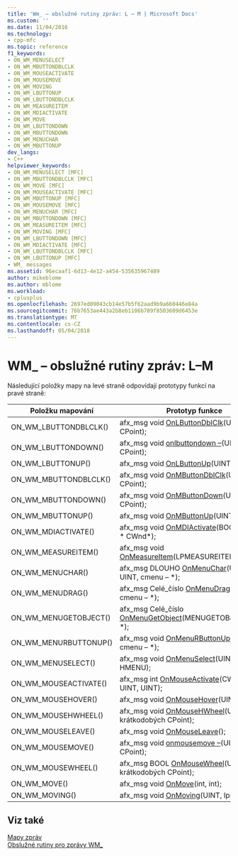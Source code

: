 ```yaml
---
title: 'Wm_ – obslužné rutiny zpráv: L – M | Microsoft Docs'
ms.custom: ''
ms.date: 11/04/2016
ms.technology:
- cpp-mfc
ms.topic: reference
f1_keywords:
- ON_WM_MENUSELECT
- ON_WM_MBUTTONDBLCLK
- ON_WM_MOUSEACTIVATE
- ON_WM_MOUSEMOVE
- ON_WM_MOVING
- ON_WM_LBUTTONUP
- ON_WM_LBUTTONDBLCLK
- ON_WM_MEASUREITEM
- ON_WM_MDIACTIVATE
- ON_WM_MOVE
- ON_WM_LBUTTONDOWN
- ON_WM_MBUTTONDOWN
- ON_WM_MENUCHAR
- ON_WM_MBUTTONUP
dev_langs:
- C++
helpviewer_keywords:
- ON_WM_MENUSELECT [MFC]
- ON_WM_MBUTTONDBLCLK [MFC]
- ON_WM_MOVE [MFC]
- ON_WM_MOUSEACTIVATE [MFC]
- ON_WM_MBUTTONUP [MFC]
- ON_WM_MOUSEMOVE [MFC]
- ON_WM_MENUCHAR [MFC]
- ON_WM_MBUTTONDOWN [MFC]
- ON_WM_MEASUREITEM [MFC]
- ON_WM_MOVING [MFC]
- ON_WM_LBUTTONDOWN [MFC]
- ON_WM_MDIACTIVATE [MFC]
- ON_WM_LBUTTONDBLCLK [MFC]
- ON_WM_LBUTTONUP [MFC]
- WM_ messages
ms.assetid: 96ecaaf1-6d13-4e12-a454-535635967489
author: mikeblome
ms.author: mblome
ms.workload:
- cplusplus
ms.openlocfilehash: 2697ed09043cb14e57b5f62aad9b9a660446e84a
ms.sourcegitcommit: 76b7653ae443a2b8eb1186b789f8503609d6453e
ms.translationtype: MT
ms.contentlocale: cs-CZ
ms.lasthandoff: 05/04/2018
---
```

# <a name="wm-message-handlers-l---m"></a>WM_ – obslužné rutiny zpráv: L–M
Následující položky mapy na levé straně odpovídají prototypy funkcí na pravé straně:  
  
|Položku mapování|Prototyp funkce|  
|---------------|------------------------|  
|ON_WM_LBUTTONDBLCLK()|afx_msg void [OnLButtonDblClk](../../mfc/reference/cwnd-class.md#onlbuttondblclk)(UINT, CPoint);|  
|ON_WM_LBUTTONDOWN()|afx_msg void [onlbuttondown –](../../mfc/reference/cwnd-class.md#onlbuttondown)(UINT, CPoint);|  
|ON_WM_LBUTTONUP()|afx_msg void [OnLButtonUp](../../mfc/reference/cwnd-class.md#onlbuttonup)(UINT, CPoint);|  
|ON_WM_MBUTTONDBLCLK()|afx_msg void [OnMButtonDblClk](../../mfc/reference/cwnd-class.md#onmbuttondblclk)(UINT, CPoint);|  
|ON_WM_MBUTTONDOWN()|afx_msg void [OnMButtonDown](../../mfc/reference/cwnd-class.md#onmbuttondown)(UINT, CPoint);|  
|ON_WM_MBUTTONUP()|afx_msg void [OnMButtonUp](../../mfc/reference/cwnd-class.md#onmbuttonup)(UINT, CPoint);|  
|ON_WM_MDIACTIVATE()|afx_msg void [OnMDIActivate](../../mfc/reference/cwnd-class.md#onmdiactivate)(BOOL, CWnd * CWnd\*);|  
|ON_WM_MEASUREITEM()|afx_msg void [OnMeasureItem](../../mfc/reference/cwnd-class.md#onmeasureitem)(LPMEASUREITEMSTRUCT);|  
|ON_WM_MENUCHAR()|afx_msg DLOUHO [OnMenuChar](../../mfc/reference/cwnd-class.md#onmenuchar)(UINT, UINT, cmenu – *);|  
|ON_WM_MENUDRAG()|afx_msg Celé_číslo [OnMenuDrag](../../mfc/reference/cwnd-class.md#onmenudrag)(UINT, cmenu – *);|  
|ON_WM_MENUGETOBJECT()|afx_msg Celé_číslo [OnMenuGetObject](../../mfc/reference/cwnd-class.md#onmenugetobject)(MENUGETOBJECTINFO *);|  
|ON_WM_MENURBUTTONUP()|afx_msg void [OnMenuRButtonUp](../../mfc/reference/cwnd-class.md#onmenurbuttonup)(UINT, cmenu – *);|  
|ON_WM_MENUSELECT()|afx_msg void [OnMenuSelect](../../mfc/reference/cwnd-class.md#onmenuselect)(UINT, UINT, HMENU);|  
|ON_WM_MOUSEACTIVATE()|afx_msg int [OnMouseActivate](../../mfc/reference/cwnd-class.md#onmouseactivate)(CWnd *, UINT, UINT);|  
|ON_WM_MOUSEHOVER()|afx_msg void [OnMouseHover](../../mfc/reference/cwnd-class.md#onmousehover)(UINT, CPoint);|  
|ON_WM_MOUSEHWHEEL()|afx_msg void [OnMouseHWheel](../../mfc/reference/cwnd-class.md#onmousehwheel)(UINT, krátkodobých CPoint);|  
|ON_WM_MOUSELEAVE()|afx_msg void [OnMouseLeave](../../mfc/reference/cwnd-class.md#onmouseleave)();|  
|ON_WM_MOUSEMOVE()|afx_msg void [onmousemove –](../../mfc/reference/cwnd-class.md#onmousemove)(UINT, CPoint);|  
|ON_WM_MOUSEWHEEL()|afx_msg BOOL [OnMouseWheel](../../mfc/reference/cwnd-class.md#onmousewheel)(UINT, krátkodobých CPoint);|  
|ON_WM_MOVE()|afx_msg void [OnMove](../../mfc/reference/cwnd-class.md#onmove)(int, int);|  
|ON_WM_MOVING()|afx_msg void [OnMoving](../../mfc/reference/cwnd-class.md#onmoving)(UINT, lprect –);|  
  
## <a name="see-also"></a>Viz také  
 [Mapy zpráv](../../mfc/reference/message-maps-mfc.md)   
 [Obslužné rutiny pro zprávy WM_](../../mfc/reference/handlers-for-wm-messages.md)

